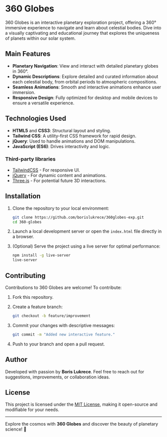 # 360 Globes

360 Globes is an interactive planetary exploration project, offering a 360° immersive experience to navigate and learn about celestial bodies. Dive into a visually captivating and educational journey that explores the uniqueness of planets within our solar system.

## Main Features

- **Planetary Navigation**: View and interact with detailed planetary globes in 360°.
- **Dynamic Descriptions**: Explore detailed and curated information about each celestial body, from orbital periods to atmospheric compositions.
- **Seamless Animations**: Smooth and interactive animations enhance user immersion.
- **Responsive Design**: Fully optimized for desktop and mobile devices to ensure a versatile experience.

## Technologies Used

- **HTML5** and **CSS3**: Structural layout and styling.
- **Tailwind CSS**: A utility-first CSS framework for rapid design.
- **jQuery**: Used to handle animations and DOM manipulations.
- **JavaScript (ES6)**: Drives interactivity and logic.

### Third-party libraries

- [TailwindCSS](https://tailwindcss.com/) - For responsive UI.
- [jQuery](https://jquery.com/) - For dynamic content and animations.
- [Three.js](https://threejs.org/) - For potential future 3D interactions.

## Installation

1. Clone the repository to your local environment:

   ```bash
   git clone https://github.com/borislukrece/360globes-exp.git
   cd 360-globes
   ```

2. Launch a local development server or open the `index.html` file directly in a browser.

3. (Optional) Serve the project using a live server for optimal performance:

   ```bash
   npm install -g live-server
   live-server
   ```

## Contributing

Contributions to 360 Globes are welcome! To contribute:

1. Fork this repository.
2. Create a feature branch:

   ```bash
   git checkout -b feature/improvement
   ```

3. Commit your changes with descriptive messages:

   ```bash
   git commit -m "Added new interactive feature."
   ```

4. Push to your branch and open a pull request.

## Author

Developed with passion by **Boris Lukrece**.
Feel free to reach out for suggestions, improvements, or collaboration ideas.

## License

This project is licensed under the [MIT License](LICENSE), making it open-source and modifiable for your needs.

---

Explore the cosmos with **360 Globes** and discover the beauty of planetary science! 🚀
